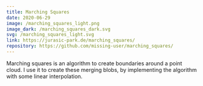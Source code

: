 ```yaml
---
title: Marching Squares
date: 2020-06-29
image: /marching_squares_light.png
image_dark: /marching_squares_dark.svg
svg: /marching_squares_light.svg
link: https://jurasic-park.de/marching_squares/
repository: https://github.com/missing-user/marching_squares/
---
```

Marching squares is an algorithm to create boundaries around a point cloud. I use it to create these merging blobs, by implementing the algorithm with some linear interpolation. 
